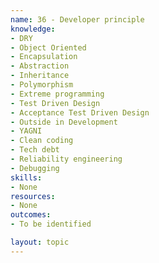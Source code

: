 ```yaml
---
name: 36 - Developer principle
knowledge:
- DRY
- Object Oriented
- Encapsulation
- Abstraction
- Inheritance
- Polymorphism
- Extreme programming
- Test Driven Design
- Acceptance Test Driven Design
- Outside in Development
- YAGNI
- Clean coding
- Tech debt
- Reliability engineering
- Debugging
skills:
- None
resources:
- None
outcomes:
- To be identified

layout: topic
---
```


